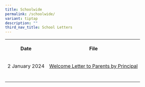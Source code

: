 ```yaml
---
title: Schoolwide
permalink: /schoolwide/
variant: tiptap
description: ""
third_nav_title: School Letters
---
```

<table>
<tbody>
<tr>
<th rowspan="1" colspan="1">
<p>Date</p>
</th>
<th rowspan="1" colspan="1">
<p>File</p>
</th>
</tr>
<tr>
<td rowspan="1" colspan="1">
<p>2 January 2024</p>
</td>
<td rowspan="1" colspan="1">
<p><a href="/files/2024 P1 First day of school/MPS_2024_T1_001_Welcome_Letter_to_Parents.pdf" rel="noopener noreferrer nofollow" target="_blank">Welcome Letter to Parents by Principal</a>
</p>
</td>
</tr>
<tr>
<td rowspan="1" colspan="1">
<p></p>
</td>
<td rowspan="1" colspan="1">
<p></p>
</td>
</tr>
</tbody>
</table>
<p></p>